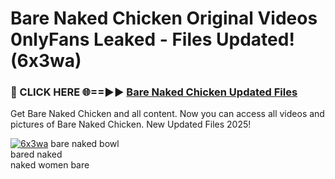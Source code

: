 # Bare Naked Chicken Original Videos 0nlyFans Leaked - Files Updated! (6x3wa)

<h3>🔴 CLICK HERE 🌐==►► <a href="https://tinyurl.com/yckcrads" rel="nofollow">Bare Naked Chicken Updated Files</a></h3>

Get Bare Naked Chicken and all content. Now you can access all videos and pictures of Bare Naked Chicken. New Updated Files 2025!

[![6x3wa](https://i.imgur.com/hpKpOFt.gif)](https://tinyurl.com/yckcrads)
bare naked bowl<br>
bared naked<br>
naked women bare